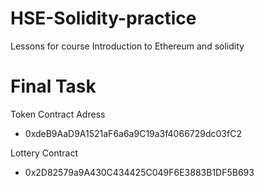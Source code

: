# HSE-Solidity-practice
Lessons for course Introduction to Ethereum and solidity

# Final Task 

Token Contract Adress 
 - 0xdeB9AaD9A1521aF6a6a9C19a3f4066729dc03fC2


Lottery Contract
- 0x2D82579a9A430C434425C049F6E3883B1DF5B693

